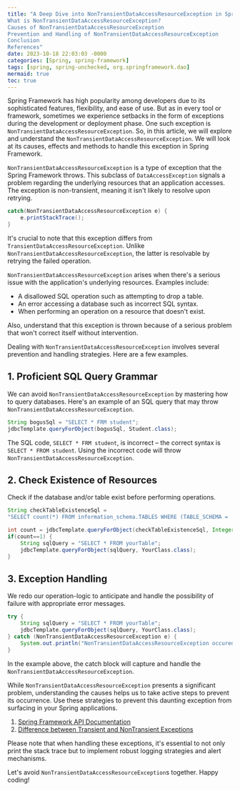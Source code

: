 ```yaml
---
title: "A Deep Dive into NonTransientDataAccessResourceException in Spring Framework
What is NonTransientDataAccessResourceException?
Causes of NonTransientDataAccessResourceException
Prevention and Handling of NonTransientDataAccessResourceException
Conclusion
References"
date: 2023-10-18 22:03:03 -0000
categories: [Spring, spring-framework]
tags: [spring, spring-unchecked, org.springframework.dao]
mermaid: true
toc: true
---
```



Spring Framework has high popularity among developers due to its sophisticated features, flexibility, and ease of use. But as in every tool or framework, sometimes we experience setbacks in the form of exceptions during the development or deployment phase. One such exception is `NonTransientDataAccessResourceException`. So, in this article, we will explore and understand the `NonTransientDataAccessResourceException`. We will look at its causes, effects and methods to handle this exception in Spring Framework.


`NonTransientDataAccessResourceException` is a type of exception that the Spring Framework throws. This subclass of `DataAccessException` signals a problem regarding the underlying resources that an application accesses. The exception is non-transient, meaning it isn't likely to resolve upon retrying.

```java
catch(NonTransientDataAccessResourceException e) {
    e.printStackTrace();
}
```

It's crucial to note that this exception differs from `TransientDataAccessResourceException`. Unlike `NonTransientDataAccessResourceException`, the latter is resolvable by retrying the failed operation.


`NonTransientDataAccessResourceException` arises when there's a serious issue with the application's underlying resources. Examples include:

- A disallowed SQL operation such as attempting to drop a table.
- An error accessing a database such as incorrect SQL syntax.
- When performing an operation on a resource that doesn't exist.

Also, understand that this exception is thrown because of a serious problem that won't correct itself without intervention.


Dealing with `NonTransientDataAccessResourceException` involves several prevention and handling strategies. Here are a few examples.

## 1. Proficient SQL Query Grammar

We can avoid `NonTransientDataAccessResourceException` by mastering how to query databases. Here's an example of an SQL query that may throw `NonTransientDataAccessResourceException`.

```java
String bogusSql = "SELECT * FRM student";
jdbcTemplate.queryForObject(bogusSql, Student.class);
```

The SQL code, `SELECT * FRM student`, is incorrect – the correct syntax is `SELECT * FROM student`. Using the incorrect code will throw `NonTransientDataAccessResourceException`.

## 2. Check Existence of Resources

Check if the database and/or table exist before performing operations.

```java
String checkTableExistenceSql = 
"SELECT count(*) FROM information_schema.TABLES WHERE (TABLE_SCHEMA = 'yourSchema') AND (TABLE_NAME = 'yourTable')";

int count = jdbcTemplate.queryForObject(checkTableExistenceSql, Integer.class);
if(count==1) {
    String sqlQuery = "SELECT * FROM yourTable";
    jdbcTemplate.queryForObject(sqlQuery, YourClass.class);
} 
```

## 3. Exception Handling

We redo our operation-logic to anticipate and handle the possibility of failure with appropriate error messages.

```java
try {
    String sqlQuery = "SELECT * FROM yourTable";
    jdbcTemplate.queryForObject(sqlQuery, YourClass.class);
} catch (NonTransientDataAccessResourceException e) {
    System.out.println("NonTransientDataAccessResourceException occured: " + e.getMessage());
}
```

In the example above, the catch block will capture and handle the `NonTransientDataAccessResourceException`.


While `NonTransientDataAccessResourceException` presents a significant problem, understanding the causes helps us to take active steps to prevent its occurrence. Use these strategies to prevent this daunting exception from surfacing in your Spring applications.


1. [Spring Framework API Documentation](https://docs.spring.io/spring-framework/docs/current/javadoc-api/org/springframework/dao/NonTransientDataAccessResourceException.html)
2. [Difference between Transient and NonTransient Exceptions](https://stackoverflow.com/questions/66341180/difference-between-transient-and-nontransient-exceptions-in-spring)

Please note that when handling these exceptions, it's essential to not only print the stack trace but to implement robust logging strategies and alert mechanisms.

Let's avoid `NonTransientDataAccessResourceException`s together. Happy coding!